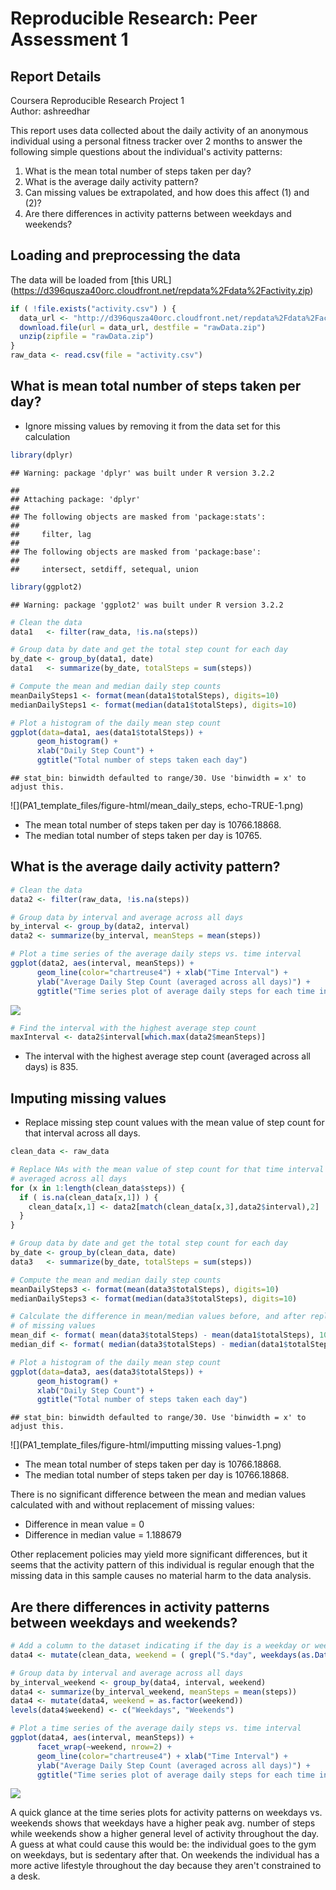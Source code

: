 # Reproducible Research: Peer Assessment 1

## Report Details
Coursera Reproducible Research Project 1  
Author: ashreedhar  
   
This report uses data collected about the daily activity of an anonymous individual using a personal fitness tracker over 2 months to answer the following simple questions about the individual's activity patterns:  
1. What is the mean total number of steps taken per day?  
2. What is the average daily activity pattern?  
3. Can missing values be extrapolated, and how does this affect (1) and (2)?  
4. Are there differences in activity patterns between weekdays and weekends?  

## Loading and preprocessing the data
The data will be loaded from [this URL] 
(https://d396qusza40orc.cloudfront.net/repdata%2Fdata%2Factivity.zip)  


```r
if ( !file.exists("activity.csv") ) {
  data_url <- "http://d396qusza40orc.cloudfront.net/repdata%2Fdata%2Factivity.zip"
  download.file(url = data_url, destfile = "rawData.zip")
  unzip(zipfile = "rawData.zip")
}
raw_data <- read.csv(file = "activity.csv")
```


## What is mean total number of steps taken per day?
- Ignore missing values by removing it from the data set for this calculation


```r
library(dplyr)
```

```
## Warning: package 'dplyr' was built under R version 3.2.2
```

```
## 
## Attaching package: 'dplyr'
## 
## The following objects are masked from 'package:stats':
## 
##     filter, lag
## 
## The following objects are masked from 'package:base':
## 
##     intersect, setdiff, setequal, union
```

```r
library(ggplot2)
```

```
## Warning: package 'ggplot2' was built under R version 3.2.2
```

```r
# Clean the data
data1   <- filter(raw_data, !is.na(steps))

# Group data by date and get the total step count for each day
by_date <- group_by(data1, date)
data1   <- summarize(by_date, totalSteps = sum(steps))

# Compute the mean and median daily step counts
meanDailySteps1 <- format(mean(data1$totalSteps), digits=10)
medianDailySteps1 <- format(median(data1$totalSteps), digits=10)

# Plot a histogram of the daily mean step count
ggplot(data=data1, aes(data1$totalSteps)) +
      geom_histogram() + 
      xlab("Daily Step Count") + 
      ggtitle("Total number of steps taken each day")
```

```
## stat_bin: binwidth defaulted to range/30. Use 'binwidth = x' to adjust this.
```

![](PA1_template_files/figure-html/mean_daily_steps, echo-TRUE-1.png) 

- The mean total number of steps taken per day is 10766.18868.  
- The median total number of steps taken per day is 10765.

## What is the average daily activity pattern?


```r
# Clean the data
data2 <- filter(raw_data, !is.na(steps))

# Group data by interval and average across all days
by_interval <- group_by(data2, interval)
data2 <- summarize(by_interval, meanSteps = mean(steps))

# Plot a time series of the average daily steps vs. time interval
ggplot(data2, aes(interval, meanSteps)) + 
      geom_line(color="chartreuse4") + xlab("Time Interval") + 
      ylab("Average Daily Step Count (averaged across all days)") + 
      ggtitle("Time series plot of average daily steps for each time interval")
```

![](PA1_template_files/figure-html/average_daily_pattern-1.png) 

```r
# Find the interval with the highest average step count
maxInterval <- data2$interval[which.max(data2$meanSteps)]
```

- The interval with the highest average step count (averaged across all days) is 835.  

## Imputing missing values
- Replace missing step count values with the mean value of step count
for that interval across all days.

```r
clean_data <- raw_data

# Replace NAs with the mean value of step count for that time interval
# averaged across all days
for (x in 1:length(clean_data$steps)) {  
  if ( is.na(clean_data[x,1]) ) { 
    clean_data[x,1] <- data2[match(clean_data[x,3],data2$interval),2] 
  }
} 

# Group data by date and get the total step count for each day
by_date <- group_by(clean_data, date)
data3   <- summarize(by_date, totalSteps = sum(steps))

# Compute the mean and median daily step counts
meanDailySteps3 <- format(mean(data3$totalSteps), digits=10)
medianDailySteps3 <- format(median(data3$totalSteps), digits=10)

# Calculate the difference in mean/median values before, and after replacement
# of missing values
mean_dif <- format( mean(data3$totalSteps) - mean(data1$totalSteps), 10 )
median_dif <- format( median(data3$totalSteps) - median(data1$totalSteps), 10 )

# Plot a histogram of the daily mean step count
ggplot(data=data3, aes(data3$totalSteps)) +
      geom_histogram() + 
      xlab("Daily Step Count") + 
      ggtitle("Total number of steps taken each day")
```

```
## stat_bin: binwidth defaulted to range/30. Use 'binwidth = x' to adjust this.
```

![](PA1_template_files/figure-html/imputting missing values-1.png) 

- The mean total number of steps taken per day is 10766.18868.  
- The median total number of steps taken per day is 10766.18868.  
  
There is no significant difference between the mean and median values calculated
with and without replacement of missing values:  
- Difference in mean value = 0  
- Difference in median value = 1.188679  

Other replacement policies may yield more significant differences, but it seems
that the activity pattern of this individual is regular enough that the missing
data in this sample causes no material harm to the data analysis.  

## Are there differences in activity patterns between weekdays and weekends?


```r
# Add a column to the dataset indicating if the day is a weekday or weekend
data4 <- mutate(clean_data, weekend = ( grepl("S.*day", weekdays(as.Date(date))) ))

# Group data by interval and average across all days
by_interval_weekend <- group_by(data4, interval, weekend)
data4 <- summarize(by_interval_weekend, meanSteps = mean(steps))
data4 <- mutate(data4, weekend = as.factor(weekend))
levels(data4$weekend) <- c("Weekdays", "Weekends")

# Plot a time series of the average daily steps vs. time interval
ggplot(data4, aes(interval, meanSteps)) + 
      facet_wrap(~weekend, nrow=2) +
      geom_line(color="chartreuse4") + xlab("Time Interval") + 
      ylab("Average Daily Step Count (averaged across all days)") + 
      ggtitle("Time series plot of average daily steps for each time interval")
```

![](PA1_template_files/figure-html/weekdays_vs_weekends-1.png) 

A quick glance at the time series plots for activity patterns on weekdays vs. 
weekends shows that weekdays have a higher peak avg. number of steps while 
weekends show a higher general level of activity throughout the day. A guess
at what could cause this would be: the individual goes to the gym on weekdays,
but is sedentary after that. On weekends the individual has a more active 
lifestyle throughout the day because they aren't constrained to a desk.  
